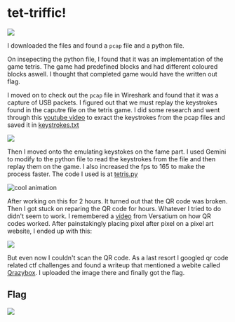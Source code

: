 # tet-triffic!

![](https://i.imgur.com/aLecoHm.png)

I downloaded the files and found a `pcap` file and a python file. 

On insepecting the python file, I found that it was an implementation of the game tetris. The game had predefined blocks and had different coloured blocks aswell. I thought that completed game would have the written out flag.

I moved on to check out the `pcap` file in Wireshark and found that it was a capture of USB packets. I figured out that we must replay the keystrokes found in the caputre file on the tetris game. I did some research and went through this [youtube video](https://www.youtube.com/watch?v=EnOgRyio_9Q&t=124s) to exract the keystrokes from the pcap files and saved it in [keystrokes.txt](./resources/tet-triffic/keystrokes.txt)

![](https://i.imgur.com/s0C2PZw.png)

Then I moved onto the emulating keystokes on the fame part. I used Gemini to modify to the python file to read the keystrokes from the file and then replay them on the game. I also increased the fps to 165 to make the process faster. The code I used is at [tetris.py](./resources/tet-triffic/tetris.py)

![cool animation](https://i.imgur.com/Sj38iMp.gif)

After working on this for 2 hours. It turned out that the QR code was broken. Then I got stuck on reparing the QR code for hours. Whatever I tried to do didn't seem to work. I remembered a [video](https://www.youtube.com/watch?v=w5ebcowAJD8) from Versatium on how QR codes worked. After painstakingly placing pixel after pixel on a pixel art website, I ended up with this:

![](https://cdn.discordapp.com/attachments/1314927157310656555/1317444229525667901/1734173581374.png?ex=6762a98d&is=6761580d&hm=5ced38ced2e442b0f51734132511699c92e6d2744331ba628a66a3a999cae43e&)

But even now I couldn't scan the QR code. As a last resort I googled qr code related ctf challenges and found a writeup that mentioned a webite called [Qrazybox](https://merri.cx/qrazybox/). I uploaded the image there and finally got the flag.


## Flag

![](https://cdn.discordapp.com/attachments/1146471180858048532/1318569263803404328/image.png?ex=6762ccd2&is=67617b52&hm=56337ebbf95d4d02f324c7c3927040b6af51db1382ff91f069b9a950d33afc58&)